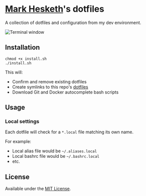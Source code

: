 # [Mark Hesketh](https://www.markhesketh.co.uk)'s dotfiles

A collection of dotfiles and configuration from my dev environment.

![Terminal window](https://ibb.co/XbkpNFP)

## Installation

    chmod +x install.sh
    ./install.sh
    
This will:

* Confirm and remove existing dotfiles
* Create symlinks to this repo's [dotfiles](/home)
* Download Git and Docker autocomplete bash scripts

## Usage

### Local settings

Each dotfile will check for a `*.local` file matching its own name.

For example:

* Local alias file would be `~/.aliases.local`
* Local bashrc file would be `~/.bashrc.local`
* etc.

## License

Available under the [MIT License](LICENSE).
